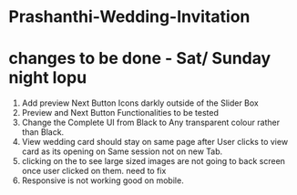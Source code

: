# Prashanthi-Wedding-Invitation

# changes to be done - Sat/ Sunday night lopu


1. Add preview Next Button Icons darkly outside of the Slider Box
2. Preview and Next Button Functionalities to be tested
3. Change the Complete UI from Black to Any transparent colour rather than Black.
4. View wedding card should stay on same page after User clicks to view card as its opening on Same session not on new Tab.
5. clicking on the to see large sized images are not going to back screen once user clicked on them. need to fix
6. Responsive is not working good on mobile.